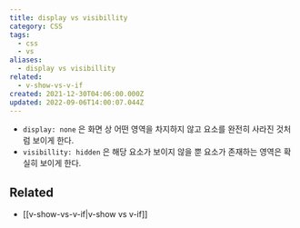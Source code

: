 ```yaml
---
title: display vs visibillity
category: CSS
tags:
  - css
  - vs
aliases:
  - display vs visibillity
related:
  - v-show-vs-v-if
created: 2021-12-30T04:06:00.000Z
updated: 2022-09-06T14:00:07.044Z
---
```


- `display: none` 은 화면 상 어떤 영역을 차지하지 않고 요소를 완전히 사라진 것처럼 보이게 한다.
- `visibillity: hidden` 은 해당 요소가 보이지 않을 뿐 요소가 존재하는 영역은 확실히 보이게 한다.

## Related

- [[v-show-vs-v-if|v-show vs v-if]]

